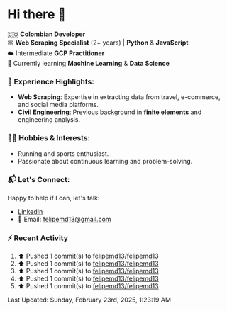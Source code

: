# Hi there 👋

🇨🇴 **Colombian Developer**  
🕸️ **Web Scraping Specialist** (2+ years) | **Python** & **JavaScript**  
☁️ Intermediate **GCP Practitioner**  
🧠 Currently learning **Machine Learning** & **Data Science**

### 🌟 Experience Highlights:

- **Web Scraping**: Expertise in extracting data from travel, e-commerce, and social media platforms.  
- **Civil Engineering**: Previous background in **finite elements** and engineering analysis.  

### 🏃‍♂️ Hobbies & Interests:

- Running and sports enthusiast.  
- Passionate about continuous learning and problem-solving.  

### 📬 Let's Connect:

Happy to help if I can, let's talk:

- [LinkedIn](https://www.linkedin.com/in/felipemartinezdiaz/)  
- 📧 Email: felipemd13@gmail.com  

### :zap: Recent Activity
<!--RECENT_ACTIVITY:start-->
1. ⬆️ Pushed 1 commit(s) to [felipemd13/felipemd13](https://github.com/felipemd13/felipemd13)<br>
2. ⬆️ Pushed 1 commit(s) to [felipemd13/felipemd13](https://github.com/felipemd13/felipemd13)<br>
3. ⬆️ Pushed 1 commit(s) to [felipemd13/felipemd13](https://github.com/felipemd13/felipemd13)<br>
4. ⬆️ Pushed 1 commit(s) to [felipemd13/felipemd13](https://github.com/felipemd13/felipemd13)<br>
5. ⬆️ Pushed 1 commit(s) to [felipemd13/felipemd13](https://github.com/felipemd13/felipemd13)<br>
<!--RECENT_ACTIVITY:end-->
<!--RECENT_ACTIVITY:last_update-->
Last Updated: Sunday, February 23rd, 2025, 1:23:19 AM
<!--RECENT_ACTIVITY:last_update_end-->
<!--
**felipemd13/felipemd13** is a ✨ _special_ ✨ repository because its `README.md` (this file) appears on your GitHub profile.

Here are some ideas to get you started:

- 🔭 I’m currently working on ...
- 🌱 I’m currently learning ...
- 👯 I’m looking to collaborate on ...
- 🤔 I’m looking for help with ...
- 💬 Ask me about ...
- 📫 How to reach me: ...
- 😄 Pronouns: ...
- ⚡ Fun fact: ...
-->
